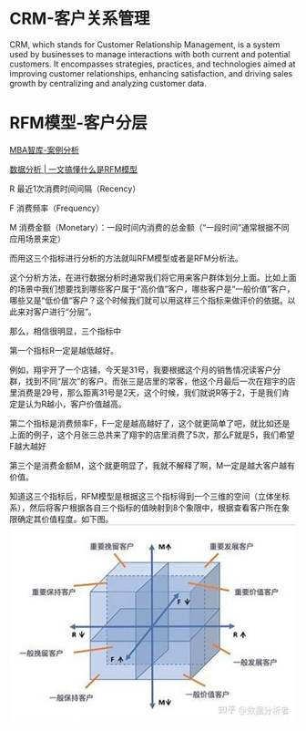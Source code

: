 # CRM-客户关系管理

CRM, which stands for Customer Relationship Management, is a system used by businesses to manage interactions with both current and potential customers. It encompasses strategies, practices, and technologies aimed at improving customer relationships, enhancing satisfaction, and driving sales growth by centralizing and analyzing customer data. 

# RFM模型-客户分层

[MBA智库-案例分析](https://wiki.mbalib.com/wiki/RFM%E6%A8%A1%E5%9E%8B)

[数据分析 | 一文搞懂什么是RFM模型](https://zhuanlan.zhihu.com/p/432845221)

R 最近1次消费时间间隔（Recency）

F 消费频率（Frequency）

M 消费金额（Monetary）：一段时间内消费的总金额（“一段时间”通常根据不同应用场景来定）

而用这三个指标进行分析的方法就叫RFM模型或者是RFM分析法。

这个分析方法，在进行数据分析时通常我们将它用来客户群体划分上面。比如上面的场景中我们想要找到哪些客户属于“高价值”客户，哪些客户是“一般价值”客户，哪些又是“低价值“客户？这个时候我们就可以用这样三个指标来做评价的依据。以此来对客户进行“分层”。

那么，相信很明显，三个指标中

第一个指标R一定是越低越好。

例如，翔宇开了一个店铺，今天是31号，我要根据这个月的销售情况读客户分群，找到不同“层次”的客户。而张三是店里的常客，他这个月最后一次在翔宇的店里消费是29号，那么距离31号是2天，这个时候，我们就说R等于2，于是我们肯定是认为R越小，客户价值越高。

第二个指标是消费频率F，F一定是越高越好了，这个就更简单了吧，就比如还是上面的例子，这个月张三总共来了翔宇的店里消费了5次，那么F就是5，我们希望F越大越好

第三个是消费金额M，这个就更明显了，我就不解释了啊，M一定是越大客户越有价值。

知道这三个指标后，RFM模型是根据这三个指标得到一个三维的空间（立体坐标系），然后将客户根据各自三个指标的值映射到8个象限中，根据查看客户所在象限确定其价值程度。如下图。
![alt text](image.png)
